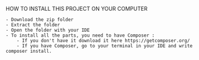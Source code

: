 HOW TO INSTALL THIS PROJECT ON YOUR COMPUTER

    - Download the zip folder
    - Extract the folder
    - Open the folder with your IDE
    - To install all the parts, you need to have Composer :
        - If you don't have it download it here https://getcomposer.org/
        - If you have Composer, go to your terminal in your IDE and write composer install.